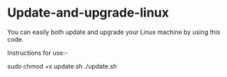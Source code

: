 # Update-and-upgrade-linux

You can easily both update and upgrade your Linux machine by using this code.

Instructions for use:-

sudo chmod +x update.sh
./update.sh
